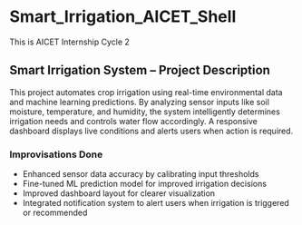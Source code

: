 # Smart_Irrigation_AICET_Shell
This is AICET Internship Cycle 2

##  Smart Irrigation System – Project Description

This project automates crop irrigation using real-time environmental data and machine learning predictions. By analyzing sensor inputs like soil moisture, temperature, and humidity, the system intelligently determines irrigation needs and controls water flow accordingly. A responsive dashboard displays live conditions and alerts users when action is required.

###  Improvisations Done
- Enhanced sensor data accuracy by calibrating input thresholds
- Fine-tuned ML prediction model for improved irrigation decisions
- Improved dashboard layout for clearer visualization
- Integrated notification system to alert users when irrigation is triggered or recommended
